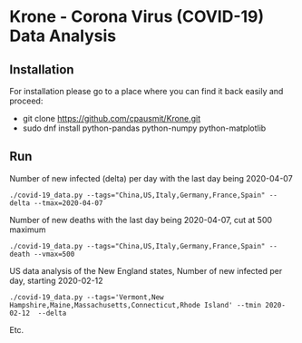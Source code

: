 Krone - Corona Virus (COVID-19) Data Analysis
=============================================


Installation
------------

For installation please go to a place where you can find it back easily and proceed:

* git clone https://github.com/cpausmit/Krone.git
* sudo dnf install python-pandas python-numpy python-matplotlib

Run
---

Number of new infected (delta) per day with the last day being 2020-04-07

    ./covid-19_data.py --tags="China,US,Italy,Germany,France,Spain" --delta --tmax=2020-04-07

Number of new deaths with the last day being 2020-04-07, cut at 500 maximum

    ./covid-19_data.py --tags="China,US,Italy,Germany,France,Spain" --death --vmax=500

US data analysis of the New England states, Number of new infected per day, starting 2020-02-12 

    ./covid-19_data.py --tags='Vermont,New Hampshire,Maine,Massachusetts,Connecticut,Rhode Island' --tmin 2020-02-12  --delta

Etc.